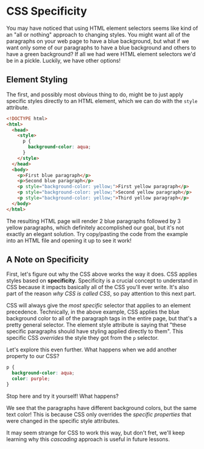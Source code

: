 # CSS Specificity

You may have noticed that using HTML element selectors seems like kind of an "all or nothing" approach to changing styles. You might want all of the paragraphs on your web page to have a blue background, but what if we want only some of our paragraphs to have a blue background and others to have a green background? If all we had were HTML element selectors we'd be in a pickle. Luckily, we have other options!

## Element Styling

The first, and possibly most obvious thing to do, might be to just apply specific styles directly to an HTML element, which we can do with the `style` attribute.

```html
<!DOCTYPE html>
<html>
  <head>
    <style>
      p {
        background-color: aqua;
      }
    </style>
  </head>
  <body>
    <p>First blue paragraph</p>
    <p>Second blue paragraph</p>
    <p style="background-color: yellow;">First yellow paragraph</p>
    <p style="background-color: yellow;">Second yellow paragraph</p>
    <p style="background-color: yellow;">Third yellow paragraph</p>
  </body>
</html>
```
The resulting HTML page will render 2 blue paragraphs followed by 3 yellow paragraphs, which definitely accomplished our goal, but it's not exactly an elegant solution. Try copy/pasting the code from the example into an HTML file and opening it up to see it work!

## A Note on Specificity

First, let's figure out why the CSS above works the way it does. CSS applies styles based on **specificity**. Specificity is a crucial concept to understand in CSS because it impacts basically all of the CSS you'll ever write. It's also part of the reason *why CSS is called CSS*, so pay attention to this next part.

CSS will always give the *most specific* selector that applies to an element precedence. Technically, in the above example, CSS applies the blue background color to all of the paragraph tags in the entire page, but that's a pretty general selector. The element style attribute is saying that "these specific paragraphs should have styling applied directly to them". This specific CSS *overrides* the style they got from the `p` selector.

Let's explore this even further. What happens when we add another property to our CSS?

```css
p {
  background-color: aqua;
  color: purple;
}
```

Stop here and try it yourself! What happens?

We see that the paragraphs have different background colors, but the same text color! This is because CSS only overrides the *specific properties* that were changed in the specific style attributes.

It may seem strange for CSS to work this way, but don't fret, we'll keep learning why this *cascading* approach is useful in future lessons.